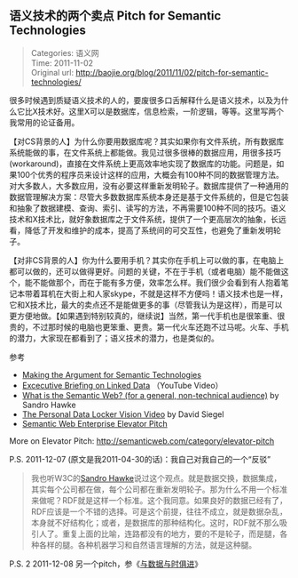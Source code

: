 语义技术的两个卖点 Pitch for Semantic Technologies
---
    
> Categories: 语义网  
> Time: 2011-11-02  
> Original url: <http://baojie.org/blog/2011/11/02/pitch-for-semantic-technologies/>
    
很多时候遇到质疑语义技术的人的，要废很多口舌解释什么是语义技术，以及为什么它比X技术好。这里X可以是数据库，信息检索，一阶逻辑，等等。这里写两个我常用的论证备用。

【对CS背景的人】为什么你要用数据库呢？其实如果你有文件系统，所有数据库系统能做的事，在文件系统上都能做。我见过很多很棒的数据应用，用很多技巧(workaround)，直接在文件系统上更高效率地实现了数据库的功能。问题是，如果100个优秀的程序员来设计这样的应用，大概会有100种不同的数据管理方法。对大多数人，大多数应用，没有必要这样重新发明轮子。数据库提供了一种通用的数据管理解决方案：尽管大多数数据库系统本身还是基于文件系统的，但是它包装和抽象了数据建模、查询、索引、读写的方法，不再需要100种不同的技巧。语义技术和X技术比，就好象数据库之于文件系统，提供了一个更高层次的抽象，长远看，降低了开发和维护的成本，提高了系统间的可交互性，也避免了重新发明轮子。

【对非CS背景的人】你为什么要用手机？其实你在手机上可以做的事，在电脑上都可以做的，还可以做得更好。问题的关键，不在于手机（或者电脑）能不能做这个，能不能做那个，而在于能有多方便，效率怎么样。我们很少会看到有人抱着笔记本带着耳机在大街上和人家skype，不就是这样不方便吗！语义技术也是一样，它和X技术比，最大的卖点还不是能做更多的事（尽管我认为是这样），而是可以更方便地做。【如果遇到特别较真的，继续说】当然，第一代手机也是很笨重、很贵的，不过那时候的电脑也更笨重、更贵。第一代火车还跑不过马呢。火车、手机的潜力，大家现在都看到了；语义技术的潜力，也是类似的。

参考

- [Making the Argument for Semantic Technologies](http://www.mkbergman.com/974/making-the-argument-for-semantic-technologies/)
- [Excecutive Briefing on Linked Data](https://www.youtube.com/watch?feature=player_embedded&v=sjt5ZzXBlLQ) （YouTube Video）
- [What is the Semantic Web? (for a general, non-technical audience)](http://semanticweb.com/semantic-web-pitch-of-the-week_b17527) by Sandro Hawke
- [The Personal Data Locker Vision Video](http://thepowerofpull.com/pull/the-personal-data-locker-vision-video) by David Siegel
- [Semantic Web Enterprise Elevator Pitch](https://www.youtube.com/watch?v=5WugA0t4L54)

More on Elevator Pitch: <http://semanticweb.com/category/elevator-pitch>

P.S. 2011-12-07 (原文是我2011-04-30的话)：我自己对我自己的一个“反驳”

> 我也听W3C的[Sandro Hawke](https://www.w3.org/People/Sandro/)说过这个观点。就是数据交换，数据集成，其实每个公司都在做，每个公司都在重新发明轮子。那为什么不用一个标准来做呢？RDF就是这样一个标准。这个我同意。如果良好的数据已经有了，RDF应该是一个不错的选择。可是这个前提，往往不成立，就是数据杂乱，本身就不好结构化；或者，是数据库的那种结构化。这时，RDF就不那么吸引人了。重复上面的比喻，连路都没有的地方，要的不是轮子，而是腿，各种各样的腿。各种机器学习和自然语言理解的方法，就是这种腿。


P.S. 2 2011-12-08 另一个pitch，参《[与数据与时俱进](http://www.baojie.orghttp/baojie.org/blog/2011/12/09/data-evolving-model/)》     
    